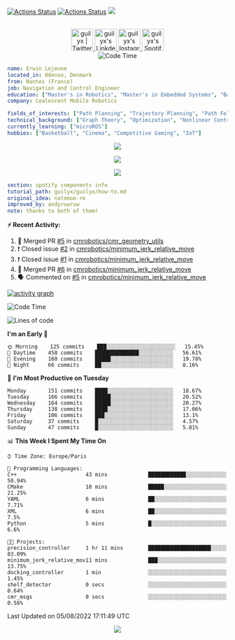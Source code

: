 [![Actions Status](https://github.com/guilyx/guilyx/workflows/wakatime-stats/badge.svg)](https://github.com/guilyx/guilyx/actions)
[![Actions Status](https://github.com/guilyx/guilyx/workflows/update-gh-activity/badge.svg)](https://github.com/guilyx/guilyx/actions)
![](https://visitor-badge.glitch.me/badge?page_id=guilyx.guilyx)

<p align="center">
<br/>
<a href="https://twitter.com/nthofhisname">
  <img alt="guilyx | Twitter" width="50px" src="https://user-images.githubusercontent.com/43545812/144034996-602b144a-16e1-41cc-99e7-c6040b20dcaf.png"/>
</a>
<a href="https://www.linkedin.com/in/erwinlejeune-lkn">
  <img alt="guilyx's LinkdeIN" width="50px" src="https://user-images.githubusercontent.com/43545812/144035037-0f415fc7-9f96-4517-a370-ccc6e78a714b.png" />
</a>
<a href="https://www.instagram.com/nthofhisname">
  <img alt="guilyx's Instagram" width="50px" src="https://user-images.githubusercontent.com/43545812/144035088-0dfb165f-8fe0-4d13-896c-876c29d2b128.png" />
</a>
<a href="https://open.spotify.com/user/11147618695?si=zZFn6uAGRLyoU02lsG50GA">
  <img alt="guilyx's Spotify" width="50px" src="https://user-images.githubusercontent.com/43545812/144035120-1ad5169b-91c7-4078-bef9-6a82c733f373.png" />
</a>
<br>
<img alt="Code Time" src="https://img.shields.io/endpoint?style=flat&url=https://codetime-api.datreks.com/badge/1615?logoColor=white%26project=%26recentMS=0%26showProject=false" />
</p>

```yaml
name: Erwin Lejeune
located_in: Odense, Denmark
from: Nantes (France)
job: Navigation and Control Engineer
education: ["Master's in Robotics", "Master's in Embedded Systems", "Bachelor's in Electronics"]
company: Coalescent Mobile Robotics

fields_of_interests: ["Path Planning", "Trajectory Planning", "Path Following", "Behaviour Planning", "Localization", "Sensor Fusion", "Embedded Systems"]
technical_background: ["Graph Theory", "Optimization", "Nonlinear Control", "Real-Time Systems", "Automated Planning"]
currently_learning: ["microROS"]
hobbies: ["Basketball", "Cinema", "Competitive Gaming", "IoT"]
```

<p align="center">
  <img alig src="https://github-profile-trophy.vercel.app/?username=guilyx&column=6&rank=SSS,SS,S,AAA,AA,A,B,C" />
</p>

<p align="center">
  <a href="https://spotify-github-profile.vercel.app/api/view?uid=11147618695&redirect=true">
    <img src="https://spotify-github-profile.vercel.app/api/view?uid=11147618695&cover_image=true&theme=default&bar_color=e3e3e3&bar_color_cover=true">
  </a>
</p>

<p align="center">
  <img src="https://guilyx.vercel.app/api/top-played">
</p>
 
```yaml
section: spotify components info
tutorial_path: guilyx/guilyx/how-to.md
original_idea: natemoo-re
improved_by: andyruwruw
note: thanks to both of them!
```


**:zap: Recent Activity:**

<!--START_SECTION:activity-->
1. 🎉 Merged PR [#5](https://github.com/cmrobotics/cmr_geometry_utils/pull/5) in [cmrobotics/cmr_geometry_utils](https://github.com/cmrobotics/cmr_geometry_utils)
2. ❗️ Closed issue [#2](https://github.com/cmrobotics/minimum_jerk_relative_move/issues/2) in [cmrobotics/minimum_jerk_relative_move](https://github.com/cmrobotics/minimum_jerk_relative_move)
3. ❗️ Closed issue [#1](https://github.com/cmrobotics/minimum_jerk_relative_move/issues/1) in [cmrobotics/minimum_jerk_relative_move](https://github.com/cmrobotics/minimum_jerk_relative_move)
4. 🎉 Merged PR [#6](https://github.com/cmrobotics/minimum_jerk_relative_move/pull/6) in [cmrobotics/minimum_jerk_relative_move](https://github.com/cmrobotics/minimum_jerk_relative_move)
5. 🗣 Commented on [#5](https://github.com/cmrobotics/minimum_jerk_relative_move/issues/5) in [cmrobotics/minimum_jerk_relative_move](https://github.com/cmrobotics/minimum_jerk_relative_move)
<!--END_SECTION:activity-->

[![activity graph](https://activity-graph.herokuapp.com/graph?username=guilyx&custom_title=Erwin's%20activity%20graph&theme=github-light&hide_border=true)](https://github.com/ashutosh00710/github-readme-activity-graph)

<!--START_SECTION:waka-->
![Code Time](http://img.shields.io/badge/Code%20Time-0%20secs-blue)

![Lines of code](https://img.shields.io/badge/From%20Hello%20World%20I%27ve%20Written-293%20Thousand%20lines%20of%20code-blue)

**I'm an Early 🐤** 

```text
🌞 Morning    125 commits    ███░░░░░░░░░░░░░░░░░░░░░░   15.45% 
🌆 Daytime    458 commits    ██████████████░░░░░░░░░░░   56.61% 
🌃 Evening    160 commits    █████░░░░░░░░░░░░░░░░░░░░   19.78% 
🌙 Night      66 commits     ██░░░░░░░░░░░░░░░░░░░░░░░   8.16%

```
📅 **I'm Most Productive on Tuesday** 

```text
Monday       151 commits    ████░░░░░░░░░░░░░░░░░░░░░   18.67% 
Tuesday      166 commits    █████░░░░░░░░░░░░░░░░░░░░   20.52% 
Wednesday    164 commits    █████░░░░░░░░░░░░░░░░░░░░   20.27% 
Thursday     138 commits    ████░░░░░░░░░░░░░░░░░░░░░   17.06% 
Friday       106 commits    ███░░░░░░░░░░░░░░░░░░░░░░   13.1% 
Saturday     37 commits     █░░░░░░░░░░░░░░░░░░░░░░░░   4.57% 
Sunday       47 commits     █░░░░░░░░░░░░░░░░░░░░░░░░   5.81%

```


📊 **This Week I Spent My Time On** 

```text
⌚︎ Time Zone: Europe/Paris

💬 Programming Languages: 
C++                      43 mins             ████████████░░░░░░░░░░░░░   50.94% 
CMake                    18 mins             █████░░░░░░░░░░░░░░░░░░░░   21.25% 
YAML                     6 mins              ██░░░░░░░░░░░░░░░░░░░░░░░   7.71% 
XML                      6 mins              ██░░░░░░░░░░░░░░░░░░░░░░░   7.5% 
Python                   5 mins              █░░░░░░░░░░░░░░░░░░░░░░░░   6.6%

🐱‍💻 Projects: 
precision_controller     1 hr 11 mins        ████████████████████░░░░░   83.09% 
minimum_jerk_relative_mov11 mins             ███░░░░░░░░░░░░░░░░░░░░░░   13.75% 
docking_controller       1 min               ░░░░░░░░░░░░░░░░░░░░░░░░░   1.45% 
shelf_detector           0 secs              ░░░░░░░░░░░░░░░░░░░░░░░░░   0.64% 
cmr_msgs                 0 secs              ░░░░░░░░░░░░░░░░░░░░░░░░░   0.56%

```


 Last Updated on 05/08/2022 17:11:49 UTC
<!--END_SECTION:waka-->

<p align="center">
  <img src="https://capsule-render.vercel.app/api?type=waving&color=gradient&height=60&section=footer"/>
</p>
